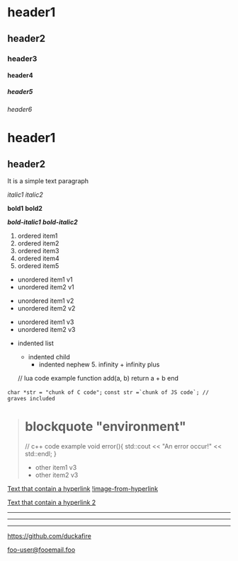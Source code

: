 # header1

## header2

### header3

#### header4

##### header5

###### header6

header1
===

header2
---


It is a simple
text paragraph


*italic1* _italic2_

**bold1** __bold2__

***bold-italic1*** ___bold-italic2___


1. ordered item1
1. ordered item2
4. ordered item3
9. ordered item4
1. ordered item5

+ unordered item1 v1
+ unordered item2 v1

- unordered item1 v2
- unordered item2 v2

* unordered item1 v3
* unordered item2 v3

+ indented list
	- indented child
		* indented nephew
			5. infinity
				+ infinity plus


	// lua code example
	function add(a, b)
		return a + b
	end

`char *str = "chunk of C code";`
``const str =`chunk of JS code`; // graves included``


> # blockquote "environment"
>
> 	// c++ code example
> 	void error(){
> 		std::cout << "An error occur!" << std::endl;
> 	}
>
> * other item1 v3
> * other item2 v3


[Text that contain a hyperlink](url "optional message/title")
[!image-from-hyperlink](url "optional message/title")

[//]: # "This is an improvised commentary!"

[hyperlink-scope]: url "optional message/title"
[Text that contain a hyperlink 2][hyperlink-scope]


[//]: # "lines"

---
___
***


[//]: # "literal links"

<https://github.com/duckafire>

<foo-user@fooemail.foo>
